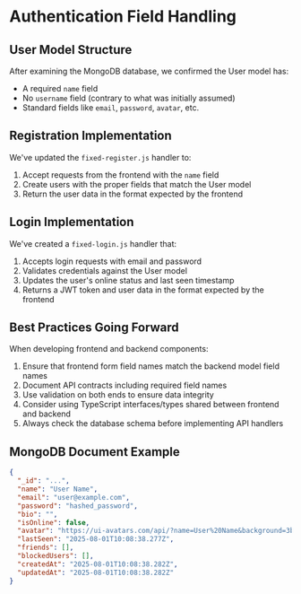 # Authentication Field Handling

## User Model Structure
After examining the MongoDB database, we confirmed the User model has:
- A required `name` field
- No `username` field (contrary to what was initially assumed)
- Standard fields like `email`, `password`, `avatar`, etc.

## Registration Implementation
We've updated the `fixed-register.js` handler to:
1. Accept requests from the frontend with the `name` field
2. Create users with the proper fields that match the User model
3. Return the user data in the format expected by the frontend

## Login Implementation
We've created a `fixed-login.js` handler that:
1. Accepts login requests with email and password
2. Validates credentials against the User model
3. Updates the user's online status and last seen timestamp
4. Returns a JWT token and user data in the format expected by the frontend

## Best Practices Going Forward
When developing frontend and backend components:
1. Ensure that frontend form field names match the backend model field names
2. Document API contracts including required field names
3. Use validation on both ends to ensure data integrity
4. Consider using TypeScript interfaces/types shared between frontend and backend
5. Always check the database schema before implementing API handlers

## MongoDB Document Example
```json
{
  "_id": "...",
  "name": "User Name",
  "email": "user@example.com",
  "password": "hashed_password",
  "bio": "",
  "isOnline": false,
  "avatar": "https://ui-avatars.com/api/?name=User%20Name&background=3b82f6&color=fff&size=128",
  "lastSeen": "2025-08-01T10:08:38.277Z",
  "friends": [],
  "blockedUsers": [],
  "createdAt": "2025-08-01T10:08:38.282Z",
  "updatedAt": "2025-08-01T10:08:38.282Z"
}
```
